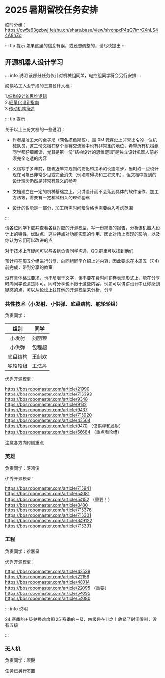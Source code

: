 # 2025 暑期留校任务安排

临时分组：https://ow5e63gzbwj.feishu.cn/share/base/view/shrcnpxP4qQ7lmrGXnLS44A8nZd

::: tip 提示
如果这里的信息有误，或还想调整的，请尽快提出
:::

## 开源机器人设计学习

::: info 说明
该部分任务仅针对机械组同学，电控组同学将会另行安排
:::

阅读哈工大金子旭的三篇设计文档：

1.[结构设计的思维逻辑](/结构设计的思维逻辑.pdf)  
2.[轻量化设计指南](/轻量化设计指南.pdf)  
3.[传动机构简述](/传动机构简述.pdf)  

::: tip 提示

关于以上三份文档的一些说明：

- 作者是哈工大的金子旭（网名摸鱼斯基），是 RM 竞赛史上非常出名的一位机械队员，这三份文档在整个竞赛交流圈中也有非常重的地位，希望所有机械组同学都仔细阅读，尤其是第一份“结构设计的思维逻辑”是独立设计机器人前必须完全吃透的内容

- 文档写于多年前，随着近年来规则的变化和技术的快速进步，当时的一些设计现在可能已非常少见或完全消失（例如障碍块和工程夹爪），但文档中提到的设计理念仍然是非常有意义的参考

- 文档建立在一定的机械基础之上，只讲设计而不会落到具体的软件操作、加工方法等，需要有一定机械相关的理论基础

- 设计的性能是一部分，加工所需时间和价格也需要纳入考虑范围

:::

请各位同学下载并查看各组对应的开源模型，写一份简要的报告，分析该机器人设计上的特性、优缺点、这些特点对功能实现的作用、因此对场上表现的影响，以及你认为它们可以改进的点

对于技术上有疑问可以与各组负责同学沟通，QQ 群里可以找到他们

预计将在周五分组进行分享，向同组同学介绍上述内容，因此要求在本周五（7.4）前完成，带到分享的教室

没有具体格式要求，也不局限于文字，但不要花费时间在卷表现形式上，能在分享时向同学说清楚即可。同时分享也不限于这些内容，例如可以讲讲设计中让你感到疑惑的点，可以从[论坛上](https://bbs.robomaster.com/)找其他的开源模型来分析、分享

### 共性技术（小发射、小供弹、底盘结构、舵轮轮组）

负责同学：

|组别 | 同学 |
|:-:|:-:|
| 小发射 | 刘丽程 |
| 小供弹 | 包程超 |
| 底盘结构 | 王麒欢 |
| 舵轮轮组 | 王浩丹 |

优秀开源模型：

https://bbs.robomaster.com/article/21990  
https://bbs.robomaster.com/article/716393  
https://bbs.robomaster.com/article/9348  
https://bbs.robomaster.com/article/9132  
https://bbs.robomaster.com/article/9437  
https://bbs.robomaster.com/article/715920  
https://bbs.robomaster.com/article/43564  
https://bbs.robomaster.com/article/9470 （仅供弹和发射）  
https://bbs.robomaster.com/article/56684 （重点看轮组）  

注意各方向的侧重点

### 英雄

负责同学：蒋鸿俊

优秀开源模型：

https://bbs.robomaster.com/article/715941  
https://bbs.robomaster.com/article/54081  
https://bbs.robomaster.com/article/54152 （重要！）  
https://bbs.robomaster.com/article/8480  
https://bbs.robomaster.com/article/716376  
https://bbs.robomaster.com/article/716301  
https://bbs.robomaster.com/article/349122  
https://bbs.robomaster.com/article/716391  

### 工程

负责同学：徐嘉呈

优秀开源模型：

https://bbs.robomaster.com/article/43539  
https://bbs.robomaster.com/article/22156  
https://bbs.robomaster.com/article/48014  
https://bbs.robomaster.com/article/22095 （重要）  
https://bbs.robomaster.com/article/54095  
https://bbs.robomaster.com/article/54080  

::: info 说明

24 赛季的五级兑换难度即 25 赛季的三级，四级是在此之上收紧了时间限制，没有五级

:::

### 无人机

负责同学：项毅

任务已另行布置
